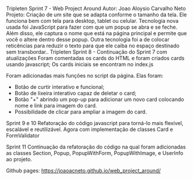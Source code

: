 Tripleten Sprint 7 - Web Project Around
Autor: Joao Aloysio Carvalho Neto
Projeto: Criação de um site que se adapta conforme o tamanho da tela. Ele funciona bem com tela para desktop, tablet ou celular.
Tecnologia nova usada foi JavaScript para fazer com que um popup se abra e se feche. Além disso, ele captura o nome que está na página principal e permite que você o altere dentro desse popup.
Outra tecnologia foi a de colocar reticências para reduzir o texto para que ele caiba no espaço destinado sem transbordar..
Tripleten Sprint 8 - Continuação do Sprint 7 com atualizações
Foram comentadas os cards do HTML e foram criados cards usando javascript;
Os cards iniciais se encontram no index.js

Foram adicionadas mais funções no script da página. Elas foram:

- Botão de curtir interativo e funcional;
- Botão de lixeira interativo capaz de deletar o card;
- Botão "+" abrindo um pop-up para adicionar um novo card colocando nome e link para imagem do card.
- Possibilidade de clicar para ampliar a imagem do card.

Sprint 9 e 10
Refatoração do código javascript para torná-lo mais flexível, escalável e reutilizável. Agora com implementação de classes Card e FormValidator

Sprint 11
Continuação da refatoração do código na qual foram adicionadas as classes Section, Popup, PopupWithForm, PopupWithImage, e UserInfo ao projeto.

Github pages: https://joaoacneto.github.io/web_project_around/
